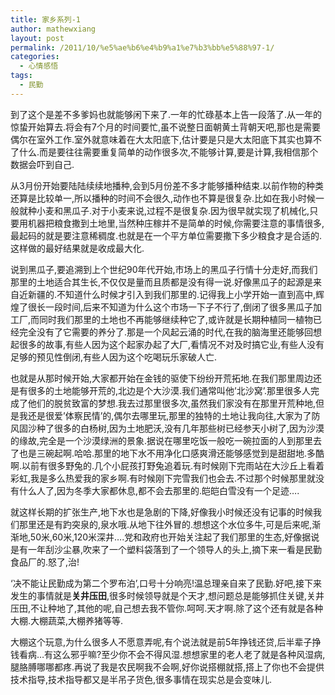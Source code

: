 ```yaml
---
title: 家乡系列-1
author: mathewxiang
layout: post
permalink: /2011/10/%e5%ae%b6%e4%b9%a1%e7%b3%bb%e5%88%97-1/
categories:
  - 心情感悟
tags:
  - 民勤
---
```

到了这个是差不多爹妈也就能够闲下来了.一年的忙碌基本上告一段落了.从一年的惊蛰开始算去.将会有7个月的时间要忙,虽不说整日面朝黄土背朝天吧,那也是需要偶尔在室外工作.室外就意味着在大太阳底下,估计要是只是大太阳底下其实也算不了什么.而是要往往需要重复简单的动作很多次,不能够计算,要是计算,我相信那个数据会吓到自己.

从3月份开始要陆陆续续地播种,会到5月份差不多才能够播种结束.以前作物的种类还算是比较单一,所以播种的时间不会很久,动作也不算是很复杂.比如在我小时候一般就种小麦和黑瓜子.对于小麦来说,过程不是很复杂.因为很早就实现了机械化,只要用机器把粮食撒到土地里,当然种庄稼并不是简单的时候,你需要注意的事情很多,最起码的就是要注意稀稠度.也就是在一个平方单位需要撒下多少粮食才是合适的.这样做的最好结果就是收成最大化.

<!--more-->

说到黑瓜子,要追溯到上个世纪90年代开始,市场上的黑瓜子行情十分走好,而我们那里的土地适合其生长,不仅仅是量而且质都是没有得一说.好像黑瓜子的起源是来自近新疆的.不知道什么时候才引入到我们那里的.记得我上小学开始一直到高中,辉煌了很长一段时间,后来不知道为什么这个市场一下子不行了,倒闭了很多黑瓜子加工厂,而同时我们那里的土地也不再能够继续种它了,或许就是长期种植同一植物已经完全没有了它需要的养分了.那是一个风起云涌的时代,在我的脑海里还能够回想起很多的故事,有些人因为这个起家办起了大厂,看情况不对及时搞它业,有些人没有足够的预见性倒闭,有些人因为这个吃喝玩乐家破人亡.

也就是从那时候开始,大家都开始在金钱的驱使下纷纷开荒拓地.在我们那里周边还是有很多的土地能够开荒的,北边是个大沙漠.我们通常叫他’北沙窝’.那里很多人完成了他们的脱贫致富的梦想.我去过那里很多次,虽然我们家没有在那里开荒种地,但是我还是很爱’体察民情’的,偶尔去哪里玩,那里的独特的土地让我向往,大家为了防风固沙种了很多的白杨树,因为土地肥沃,没有几年那些树已经参天小树了,因为沙漠的缘故,完全是一个沙漠绿洲的景象.据说在哪里吃饭一般吃一碗拉面的人到那里去了也是三碗起啊.哈哈.那里的地下水不用净化口感爽滑还能够感觉到是甜甜地.多酷啊.以前有很多野兔的.几个小屁孩打野兔追着玩.有时候刚下完雨站在大沙丘上看着彩虹,我是多么热爱我的家乡啊.有时候刚下完雪我们也会去.不过那个时候那里就没有什么人了,因为冬季大家都休息,都不会去那里的.皑皑白雪没有一个足迹….

就这样长期的扩张生产,地下水也是急剧的下降,好像我小时候还没有记事的时候我们那里还是有趵突泉的,泉水哦.从地下往外冒的.想想这个水位多牛,可是后来呢,渐渐地,50米,60米,120米深井….党和政府也开始关注起了我们那里的生态,好像据说是有一年刮沙尘暴,吹来了一个塑料袋落到了一个领导人的头上,摘下来一看是民勤食品厂的.怒了,治!

‘决不能让民勤成为第二个罗布泊’,口号十分响亮!温总理亲自来了民勤.好吧,接下来发生的事情就是**关井压田**,很多时候领导就是个天才,想问题总是能够抓住关键,关井压田,不让种地了,其他的呢,自己想去我不管你.呵呵.天才啊.除了这个还有就是各种大棚.大棚蔬菜,大棚养猪等等.

大棚这个玩意,为什么很多人不愿意弄呢,有个说法就是前5年挣钱还贷,后半辈子挣钱看病…有这么邪乎嘛?至少你不会不得风湿.想想家里的老人老了就是各种风湿病,腿胳膊哪哪都疼.再说了我是农民啊我不会啊,好你说搭棚就搭,搭上了你也不会提供技术指导,技术指导都又是半吊子货色,很多事情在现实总是会变味儿.